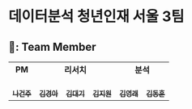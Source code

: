 # 데이터분석 청년인재 서울 3팀

## 👨‍: Team Member
<table algin="center">
   <tr>
      <td colspan="1" align="center"><strong>PM</strong></td>
      <td colspan="3" align="center"><strong>리서치</strong></td>
      <td colspan="2" align="center"><strong>분석</strong></td>
   </tr>
  <tr>
     <td align="center">
        <a href="https://github.com/keonju2"><br /><sub><b>나건주</b></sub></a>
     </td>
    <td align="center">
    <a href="https://github.com/Kyeong-Ah"><br /><sub><b>김경아</b></sub></a><br />
    </td>
    <td align="center">
    <a href="https://github.com/Kimdaeki97"><br /><sub><b>김대기</b></sub></a><br />
    </td>
    <td align="center">
    <a href="https://github.com/jiwon517"><br /><sub><b>김지원</b></sub></a><br />
    </td>
    <td align="center">
    <a href="https://github.com/kimyoungraek"><br /><sub><b>김영래</b></sub></a><br />
    </td>
    <td align="center">
    <a href="https://github.com/deokbae11"><br /><sub><b>김동훈</b></sub></a><br />
    </td>
    
  <tr>
</table> 
